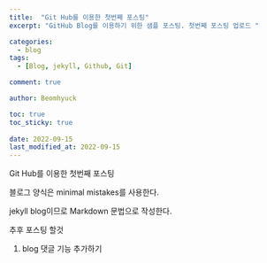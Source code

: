 ```yaml
---
title:  "Git Hub를 이용한 첫번째 포스팅"
excerpt: "GitHub Blog를 이용하기 위한 샘플 포스팅. 첫번째 포스팅 업로드 "

categories:
  - blog
tags:
  - [Blog, jekyll, Github, Git]

comment: true

author: Beomhyuck

toc: true
toc_sticky: true
 
date: 2022-09-15
last_modified_at: 2022-09-15
---
```


Git Hub를 이용한 첫번째 포스팅

블로그 양식은 minimal mistakes를 사용한다.

jekyll blog이므로 Markdown 문법으로 작성한다.

추후 포스팅 할것
1. blog 댓글 기능 추가하기

